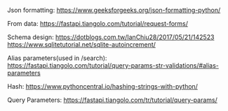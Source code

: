 Json formatting:
https://www.geeksforgeeks.org/json-formatting-python/

From data:
https://fastapi.tiangolo.com/tutorial/request-forms/

Schema design:
https://dotblogs.com.tw/IanChiu28/2017/05/21/142523
https://www.sqlitetutorial.net/sqlite-autoincrement/

Alias parameters(used in /search):
https://fastapi.tiangolo.com/tutorial/query-params-str-validations/#alias-parameters

Hash:
https://www.pythoncentral.io/hashing-strings-with-python/

Query Parameters:
https://fastapi.tiangolo.com/tr/tutorial/query-params/